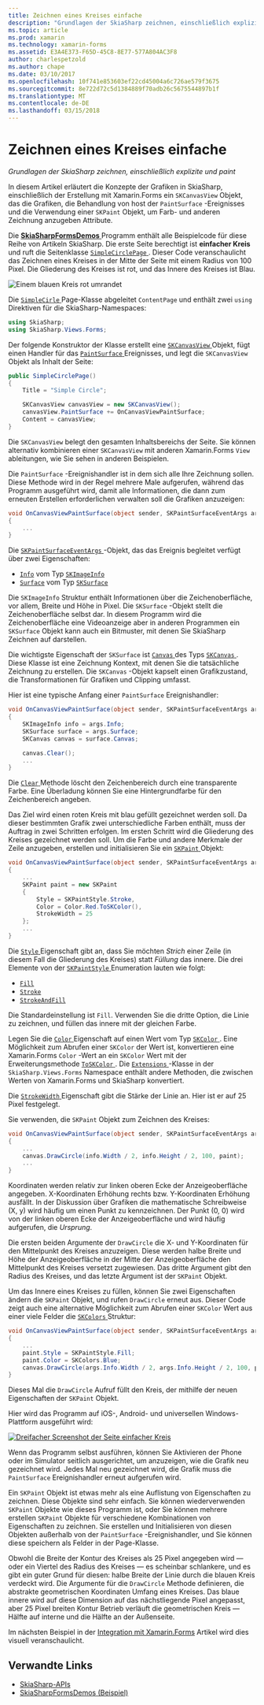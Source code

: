 ```yaml
---
title: Zeichnen eines Kreises einfache
description: "Grundlagen der SkiaSharp zeichnen, einschließlich explizite und paint"
ms.topic: article
ms.prod: xamarin
ms.technology: xamarin-forms
ms.assetid: E3A4E373-F65D-45C8-8E77-577A804AC3F8
author: charlespetzold
ms.author: chape
ms.date: 03/10/2017
ms.openlocfilehash: 10f741e853603ef22cd45004a6c726ae579f3675
ms.sourcegitcommit: 8e722d72c5d1384889f70adb26c5675544897b1f
ms.translationtype: MT
ms.contentlocale: de-DE
ms.lasthandoff: 03/15/2018
---
```

# <a name="drawing-a-simple-circle"></a>Zeichnen eines Kreises einfache

_Grundlagen der SkiaSharp zeichnen, einschließlich explizite und paint_

In diesem Artikel erläutert die Konzepte der Grafiken in SkiaSharp, einschließlich der Erstellung mit Xamarin.Forms ein `SKCanvasView` Objekt, das die Grafiken, die Behandlung von host der `PaintSurface` -Ereignisses und die Verwendung einer `SKPaint` Objekt, um Farb- und anderen Zeichnung anzugeben Attribute.

Die [ **SkiaSharpFormsDemos** ](https://developer.xamarin.com/samples/xamarin-forms/SkiaSharpForms/SkiaSharpFormsDemos/) Programm enthält alle Beispielcode für diese Reihe von Artikeln SkiaSharp. Die erste Seite berechtigt ist **einfacher Kreis** und ruft die Seitenklasse [ `SimpleCirclePage` ](https://github.com/xamarin/xamarin-forms-samples/blob/master/SkiaSharpForms/SkiaSharpFormsDemos/SkiaSharpFormsDemos/SkiaSharpFormsDemos/Basics/SimpleCirclePage.cs). Dieser Code veranschaulicht das Zeichnen eines Kreises in der Mitte der Seite mit einem Radius von 100 Pixel. Die Gliederung des Kreises ist rot, und das Innere des Kreises ist Blau.

![](circle-images/circleexample.png "Einem blauen Kreis rot umrandet")

Die [ `SimpleCirle` ](https://github.com/xamarin/xamarin-forms-samples/blob/master/SkiaSharpForms/SkiaSharpFormsDemos/SkiaSharpFormsDemos/SkiaSharpFormsDemos/Basics/SimpleCirclePage.cs) Page-Klasse abgeleitet `ContentPage` und enthält zwei `using` Direktiven für die SkiaSharp-Namespaces:

```csharp
using SkiaSharp;
using SkiaSharp.Views.Forms;
```

Der folgende Konstruktor der Klasse erstellt eine [ `SKCanvasView` ](https://developer.xamarin.com/api/type/SkiaSharp.Views.Forms.SKCanvasView/) Objekt, fügt einen Handler für das [ `PaintSurface` ](https://developer.xamarin.com/api/event/SkiaSharp.Views.Forms.SKCanvasView.PaintSurface/) Ereignisses, und legt die `SKCanvasView` Objekt als Inhalt der Seite:

```csharp
public SimpleCirclePage()
{
    Title = "Simple Circle";

    SKCanvasView canvasView = new SKCanvasView();
    canvasView.PaintSurface += OnCanvasViewPaintSurface;
    Content = canvasView;
}
```

Die `SKCanvasView` belegt den gesamten Inhaltsbereichs der Seite. Sie können alternativ kombinieren einer `SKCanvasView` mit anderen Xamarin.Forms `View` ableitungen, wie Sie sehen in anderen Beispielen.

Die `PaintSurface` -Ereignishandler ist in dem sich alle Ihre Zeichnung sollen. Diese Methode wird in der Regel mehrere Male aufgerufen, während das Programm ausgeführt wird, damit alle Informationen, die dann zum erneuten Erstellen erforderlichen verwalten soll die Grafiken anzuzeigen:

```csharp
void OnCanvasViewPaintSurface(object sender, SKPaintSurfaceEventArgs args)
{
    ...
}

```

Die [ `SKPaintSurfaceEventArgs` ](https://developer.xamarin.com/api/type/SkiaSharp.Views.Forms.SKPaintSurfaceEventArgs/) -Objekt, das das Ereignis begleitet verfügt über zwei Eigenschaften:

- [`Info`](https://developer.xamarin.com/api/property/SkiaSharp.Views.Forms.SKPaintSurfaceEventArgs.Info/) vom Typ [`SKImageInfo`](https://developer.xamarin.com/api/type/SkiaSharp.SKImageInfo/)
- [`Surface`](https://developer.xamarin.com/api/property/SkiaSharp.Views.Forms.SKPaintSurfaceEventArgs.Surface/) vom Typ [`SKSurface`](https://developer.xamarin.com/api/type/SkiaSharp.SKSurface/)

Die `SKImageInfo` Struktur enthält Informationen über die Zeichenoberfläche, vor allem, Breite und Höhe in Pixel. Die `SKSurface` -Objekt stellt die Zeichenoberfläche selbst dar. In diesem Programm wird die Zeichenoberfläche eine Videoanzeige aber in anderen Programmen ein `SKSurface` Objekt kann auch ein Bitmuster, mit denen Sie SkiaSharp Zeichnen auf darstellen.

Die wichtigste Eigenschaft der `SKSurface` ist [ `Canvas` ](https://developer.xamarin.com/api/property/SkiaSharp.SKSurface.Canvas/) des Typs [ `SKCanvas` ](https://developer.xamarin.com/api/type/SkiaSharp.SKCanvas/). Diese Klasse ist eine Zeichnung Kontext, mit denen Sie die tatsächliche Zeichnung zu erstellen. Die `SKCanvas` -Objekt kapselt einen Grafikzustand, die Transformationen für Grafiken und Clipping umfasst.

Hier ist eine typische Anfang einer `PaintSurface` Ereignishandler:

```csharp
void OnCanvasViewPaintSurface(object sender, SKPaintSurfaceEventArgs args)
{
    SKImageInfo info = args.Info;
    SKSurface surface = args.Surface;
    SKCanvas canvas = surface.Canvas;

    canvas.Clear();
    ...
}

```

Die [ `Clear` ](https://developer.xamarin.com/api/member/SkiaSharp.SKCanvas.Clear()/) Methode löscht den Zeichenbereich durch eine transparente Farbe. Eine Überladung können Sie eine Hintergrundfarbe für den Zeichenbereich angeben.

Das Ziel wird einen roten Kreis mit blau gefüllt gezeichnet werden soll. Da dieser bestimmten Grafik zwei unterschiedliche Farben enthält, muss der Auftrag in zwei Schritten erfolgen. Im ersten Schritt wird die Gliederung des Kreises gezeichnet werden soll. Um die Farbe und andere Merkmale der Zeile anzugeben, erstellen und initialisieren Sie ein [ `SKPaint` ](https://developer.xamarin.com/api/type/SkiaSharp.SKPaint/) Objekt:

```csharp
void OnCanvasViewPaintSurface(object sender, SKPaintSurfaceEventArgs args)
{
    ...
    SKPaint paint = new SKPaint
    {
        Style = SKPaintStyle.Stroke,
        Color = Color.Red.ToSKColor(),
        StrokeWidth = 25
    };
    ...
}
```

Die [ `Style` ](https://developer.xamarin.com/api/property/SkiaSharp.SKPaint.Style/) Eigenschaft gibt an, dass Sie möchten *Strich* einer Zeile (in diesem Fall die Gliederung des Kreises) statt *Füllung* das innere. Die drei Elemente von der [ `SKPaintStyle` ](https://developer.xamarin.com/api/type/SkiaSharp.SKPaintStyle/) Enumeration lauten wie folgt:

- [`Fill`](https://developer.xamarin.com/api/field/SkiaSharp.SKPaintStyle.Fill/)
- [`Stroke`](https://developer.xamarin.com/api/field/SkiaSharp.SKPaintStyle.Stroke/)
- [`StrokeAndFill`](https://developer.xamarin.com/api/field/SkiaSharp.SKPaintStyle.StrokeAndFill/)

Die Standardeinstellung ist `Fill`. Verwenden Sie die dritte Option, die Linie zu zeichnen, und füllen das innere mit der gleichen Farbe.

Legen Sie die [ `Color` ](https://developer.xamarin.com/api/property/SkiaSharp.SKPaint.Color/) Eigenschaft auf einen Wert vom Typ [ `SKColor` ](https://developer.xamarin.com/api/type/SkiaSharp.SKColor/). Eine Möglichkeit zum Abrufen einer `SKColor` der Wert ist, konvertieren eine Xamarin.Forms `Color` -Wert an ein `SKColor` Wert mit der Erweiterungsmethode [ `ToSKColor` ](https://developer.xamarin.com/api/member/SkiaSharp.Views.Forms.Extensions.ToSKColor/p/Xamarin.Forms.Color/). Die [ `Extensions` ](https://developer.xamarin.com/api/type/SkiaSharp.Views.Forms.Extensions/) -Klasse in der `SkiaSharp.Views.Forms` Namespace enthält andere Methoden, die zwischen Werten von Xamarin.Forms und SkiaSharp konvertiert.

Die [ `StrokeWidth` ](https://developer.xamarin.com/api/property/SkiaSharp.SKPaint.StrokeWidth/) Eigenschaft gibt die Stärke der Linie an. Hier ist er auf 25 Pixel festgelegt.

Sie verwenden, die `SKPaint` Objekt zum Zeichnen des Kreises:

```csharp
void OnCanvasViewPaintSurface(object sender, SKPaintSurfaceEventArgs args)
{
    ...
    canvas.DrawCircle(info.Width / 2, info.Height / 2, 100, paint);
    ...
}
```

Koordinaten werden relativ zur linken oberen Ecke der Anzeigeoberfläche angegeben. X-Koordinaten Erhöhung rechts bzw. Y-Koordinaten Erhöhung ausfällt. In der Diskussion über Grafiken die mathematische Schreibweise (X, y) wird häufig um einen Punkt zu kennzeichnen. Der Punkt (0, 0) wird von der linken oberen Ecke der Anzeigeoberfläche und wird häufig aufgerufen, die *Ursprung*.

Die ersten beiden Argumente der `DrawCircle` die X- und Y-Koordinaten für den Mittelpunkt des Kreises anzuzeigen. Diese werden halbe Breite und Höhe der Anzeigeoberfläche in der Mitte der Anzeigeoberfläche den Mittelpunkt des Kreises versetzt zugewiesen. Das dritte Argument gibt den Radius des Kreises, und das letzte Argument ist der `SKPaint` Objekt.

Um das Innere eines Kreises zu füllen, können Sie zwei Eigenschaften ändern die `SKPaint` Objekt, und rufen `DrawCircle` erneut aus. Dieser Code zeigt auch eine alternative Möglichkeit zum Abrufen einer `SKColor` Wert aus einer viele Felder die [ `SKColors` ](https://developer.xamarin.com/api/type/SkiaSharp.SKColors/) Struktur:

```csharp
void OnCanvasViewPaintSurface(object sender, SKPaintSurfaceEventArgs args)
{
    ...
    paint.Style = SKPaintStyle.Fill;
    paint.Color = SKColors.Blue;
    canvas.DrawCircle(args.Info.Width / 2, args.Info.Height / 2, 100, paint);
}
```
Dieses Mal die `DrawCircle` Aufruf füllt den Kreis, der mithilfe der neuen Eigenschaften der `SKPaint` Objekt.

Hier wird das Programm auf iOS-, Android- und universellen Windows-Plattform ausgeführt wird:

[![](circle-images/simplecircle-small.png "Dreifacher Screenshot der Seite einfacher Kreis")](circle-images/simplecircle-large.png#lightbox "dreifacher Screenshot der Seite einfacher Kreis")

Wenn das Programm selbst ausführen, können Sie Aktivieren der Phone oder im Simulator seitlich ausgerichtet, um anzuzeigen, wie die Grafik neu gezeichnet wird. Jedes Mal neu gezeichnet wird, die Grafik muss die `PaintSurface` Ereignishandler erneut aufgerufen wird.

Ein `SKPaint` Objekt ist etwas mehr als eine Auflistung von Eigenschaften zu zeichnen. Diese Objekte sind sehr einfach. Sie können wiederverwenden `SKPaint` Objekte wie dieses Programm ist, oder Sie können mehrere erstellen `SKPaint` Objekte für verschiedene Kombinationen von Eigenschaften zu zeichnen. Sie erstellen und Initialisieren von diesen Objekten außerhalb von der `PaintSurface` -Ereignishandler, und Sie können diese speichern als Felder in der Page-Klasse.

Obwohl die Breite der Kontur des Kreises als 25 Pixel angegeben wird &mdash; oder ein Viertel des Radius des Kreises &mdash; es scheinbar schlankere, und es gibt ein guter Grund für diesen: halbe Breite der Linie durch die blauen Kreis verdeckt wird. Die Argumente für die `DrawCircle` Methode definieren, die abstrakte geometrischen Koordinaten Umfang eines Kreises. Das blaue innere wird auf diese Dimension auf das nächstliegende Pixel angepasst, aber 25 Pixel breiten Kontur Betrieb verläuft die geometrischen Kreis &mdash; Hälfte auf interne und die Hälfte an der Außenseite.

Im nächsten Beispiel in der [Integration mit Xamarin.Forms](~/xamarin-forms/user-interface/graphics/skiasharp/basics/integration.md) Artikel wird dies visuell veranschaulicht.


## <a name="related-links"></a>Verwandte Links

- [SkiaSharp-APIs](https://developer.xamarin.com/api/root/SkiaSharp/)
- [SkiaSharpFormsDemos (Beispiel)](https://developer.xamarin.com/samples/xamarin-forms/SkiaSharpForms/SkiaSharpFormsDemos/)
